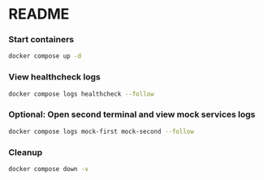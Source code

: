 # README

### Start containers
```sh
docker compose up -d
```

### View healthcheck logs
```sh
docker compose logs healthcheck --follow
```

### Optional: Open second terminal and view mock services logs
```sh
docker compose logs mock-first mock-second --follow
```

### Cleanup
```sh
docker compose down -v
```
